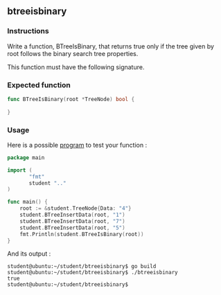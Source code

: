 ## btreeisbinary
### Instructions

Write a function, BTreeIsBinary, that returns true only if the tree given by root follows the binary search tree properties.

This function must have the following signature.

### Expected function

```go
func BTreeIsBinary(root *TreeNode) bool {
	
}

```

### Usage

Here is a possible [program](TODO-LINK) to test your function :

```go
package main

import (
       "fmt"
       student ".."
)

func main() {
	root := &student.TreeNode{Data: "4"}
	student.BTreeInsertData(root, "1")
	student.BTreeInsertData(root, "7")
	student.BTreeInsertData(root, "5")
	fmt.Println(student.BTreeIsBinary(root))
}
```

And its output :

```console
student@ubuntu:~/student/btreeisbinary$ go build
student@ubuntu:~/student/btreeisbinary$ ./btreeisbinary 
true
student@ubuntu:~/student/btreeisbinary$ 
```
